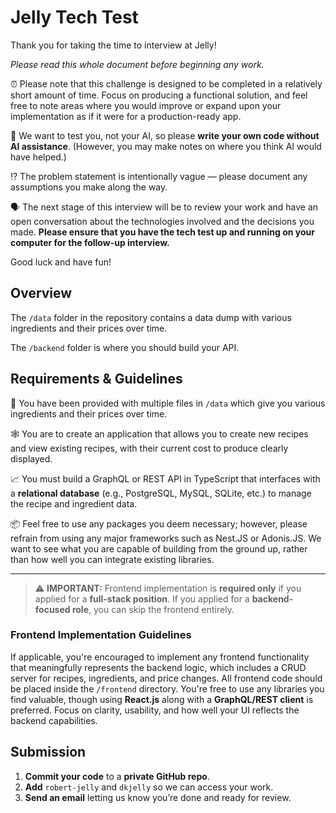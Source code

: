# Jelly Tech Test

Thank you for taking the time to interview at Jelly!

*Please read this whole document before beginning any work.*

⏰ Please note that this challenge is designed to be completed in a relatively short amount of time. Focus on producing a functional solution, and feel free to note areas where you would improve or expand upon your implementation as if it were for a production-ready app.

🤖 We want to test you, not your AI, so please **write your own code without AI assistance**. (However, you may make notes on where you think AI would have helped.)

⁉️ The problem statement is intentionally vague — please document any assumptions you make along the way.

🗣️ The next stage of this interview will be to review your work and have an open conversation about the technologies involved and the decisions you made. **Please ensure that you have the tech test up and running on your computer for the follow-up interview.**

Good luck and have fun!

## Overview

The `/data` folder in the repository contains a data dump with various ingredients and their prices over time.

The `/backend` folder is where you should build your API.

## Requirements & Guidelines

💽 You have been provided with multiple files in `/data` which give you various ingredients and their prices over time.

🕸️ You are to create an application that allows you to create new recipes and view existing recipes, with their current cost to produce clearly displayed.

📈 You must build a GraphQL or REST API in TypeScript that interfaces with a **relational database** (e.g., PostgreSQL, MySQL, SQLite, etc.) to manage the recipe and ingredient data.

📦 Feel free to use any packages you deem necessary; however, please refrain from using any major frameworks such as Nest.JS or Adonis.JS. We want to see what you are capable of building from the ground up, rather than how well you can integrate existing libraries.

---

> ⚠️ **IMPORTANT:** Frontend implementation is **required only** if you applied for a **full-stack position**. If you applied for a **backend-focused role**, you can skip the frontend entirely.

### Frontend Implementation Guidelines

If applicable, you're encouraged to implement any frontend functionality that meaningfully represents the backend logic, which includes a CRUD server for recipes, ingredients, and price changes. All frontend code should be placed inside the `/frontend` directory. You're free to use any libraries you find valuable, though using **React.js** along with a **GraphQL/REST client** is preferred. Focus on clarity, usability, and how well your UI reflects the backend capabilities.

## Submission

1. **Commit your code** to a **private GitHub repo**.
2. **Add** `robert-jelly` and `dkjelly` so we can access your work.
3. **Send an email** letting us know you’re done and ready for review.
